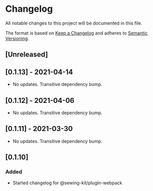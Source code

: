 # Changelog

All notable changes to this project will be documented in this file.

The format is based on [Keep a Changelog](http://keepachangelog.com/en/1.0.0/)
and adheres to [Semantic Versioning](http://semver.org/spec/v2.0.0.html).

## [Unreleased]

## [0.1.13] - 2021-04-14

- No updates. Transitive dependency bump.

## [0.1.12] - 2021-04-06

- No updates. Transitive dependency bump.

## [0.1.11] - 2021-03-30

- No updates. Transitive dependency bump.

## [0.1.10]

### Added

- Started changelog for @sewing-kit/plugin-webpack
